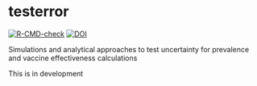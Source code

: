 # testerror

<!-- badges: start -->
[![R-CMD-check](https://github.com/bristol-vaccine-centre/testerror/actions/workflows/R-CMD-check.yaml/badge.svg)](https://github.com/bristol-vaccine-centre/testerror/actions/workflows/R-CMD-check.yaml)
[![DOI](https://zenodo.org/badge/608545107.svg)](https://zenodo.org/badge/latestdoi/608545107)
<!-- badges: end -->

Simulations and analytical approaches to test uncertainty for prevalence and vaccine effectiveness calculations

This is in development
